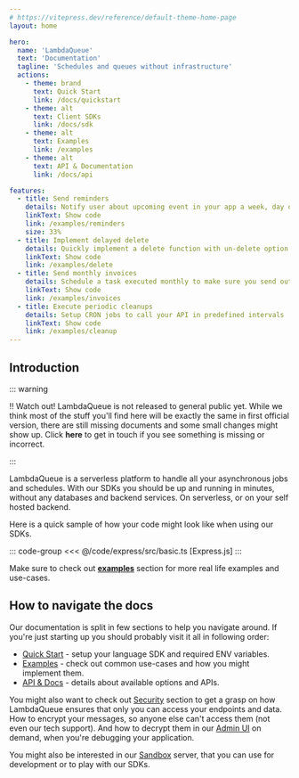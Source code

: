 ```yaml
---
# https://vitepress.dev/reference/default-theme-home-page
layout: home

hero:
  name: 'LambdaQueue'
  text: 'Documentation'
  tagline: 'Schedules and queues without infrastructure'
  actions:
    - theme: brand
      text: Quick Start
      link: /docs/quickstart
    - theme: alt
      text: Client SDKs
      link: /docs/sdk
    - theme: alt
      text: Examples
      link: /examples
    - theme: alt
      text: API & Documentation
      link: /docs/api

features:
  - title: Send reminders
    details: Notify user about upcoming event in your app a week, day or minutes before.
    linkText: Show code
    link: /examples/reminders
    size: 33%
  - title: Implement delayed delete
    details: Quickly implement a delete function with un-delete option using delayed queue.
    linkText: Show code
    link: /examples/delete
  - title: Send monthly invoices
    details: Schedule a task executed monthly to make sure you send out invoices to clients
    linkText: Show code
    link: /examples/invoices
  - title: Execute periodic cleanups
    details: Setup CRON jobs to call your API in predefined intervals
    linkText: Show code
    link: /examples/cleanup
---
```


## Introduction

::: warning

‼️ Watch out! LambdaQueue is not released to general public yet.
While we think most of the stuff you'll find here will be exactly
the same in first official version, there are still missing documents
and some small changes might show up. Click
<button style="all:unset; color: var(--vp-c-brand-1); cursor: pointer; font-weight: bold;" onclick="$crisp.push(['do', 'chat:open'])">here</button>
to get in touch if you see something is missing or incorrect.

:::

LambdaQueue is a serverless platform to handle all your asynchronous jobs and schedules.
With our SDKs you should be up and running in minutes, without any databases and backend services.
On serverless, or on your self hosted backend.

Here is a quick sample of how your code might look like when using our SDKs.

::: code-group
<<< @/code/express/src/basic.ts [Express.js]
:::

Make sure to check out **[examples](/examples/index)** section for more real life examples and use-cases.

## How to navigate the docs

Our documentation is split in few sections to help you navigate around. If you're just starting
up you should probably visit it all in following order:

- [Quick Start](/docs/quickstart) - setup your language SDK and required ENV variables.
- [Examples](/examples/index) - check out common use-cases and how you might implement them.
- [API & Docs](/docs/index) - details about available options and APIs.

You might also want to check out [Security](/docs/security) section to get a grasp on
how LambdaQueue ensures that only you can access your endpoints and data.
How to encrypt your messages, so anyone else can't access them (not even our tech support).
And how to decrypt them in our [Admin UI](https://app.lambdaqueue.com) on demand, when you're debugging your application.

You might also be interested in our [Sandbox](/docs/sandbox) server, that you can use
for development or to play with our SDKs.
